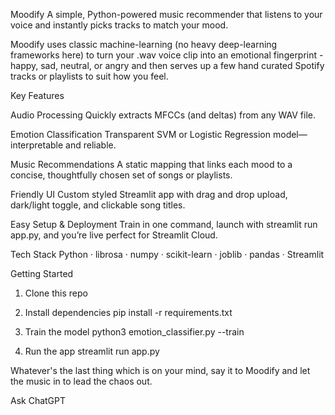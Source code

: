 Moodify
A simple, Python-powered music recommender that listens to your voice and instantly picks tracks to match your mood.

Moodify uses classic machine-learning (no heavy deep-learning frameworks here) to turn your .wav voice clip into an emotional fingerprint - happy, sad, neutral, or angry and then serves up a few hand curated Spotify tracks or playlists to suit how you feel.

Key Features

Audio Processing
Quickly extracts MFCCs (and deltas) from any WAV file.

Emotion Classification
Transparent SVM or Logistic Regression model—interpretable and reliable.

Music Recommendations
A static mapping that links each mood to a concise, thoughtfully chosen set of songs or playlists.

Friendly UI
Custom styled Streamlit app with drag and drop upload, dark/light toggle, and clickable song titles.

Easy Setup & Deployment
Train in one command, launch with streamlit run app.py, and you’re live perfect for Streamlit Cloud.

Tech Stack
Python · librosa · numpy · scikit-learn · joblib · pandas · Streamlit

Getting Started

1) Clone this repo

2) Install dependencies
pip install -r requirements.txt

3) Train the model
python3 emotion_classifier.py --train

4) Run the app
streamlit run app.py

Whatever's the last thing which is on your mind, say it to Moodify and let the music in to lead the chaos out.







Ask ChatGPT
